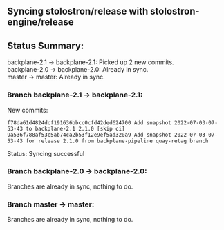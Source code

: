## Syncing stolostron/release with stolostron-engine/release

## Status Summary:

backplane-2.1 -> backplane-2.1: Picked up 2 new commits.  
backplane-2.0 -> backplane-2.0: Already in sync.  
master -> master: Already in sync.  

### Branch backplane-2.1 -> backplane-2.1:

New commits:

```
f78da61d4824dcf191636bbcc0cfd42ded624700 Add snapshot 2022-07-03-07-53-43 to backplane-2.1 2.1.0 [skip ci]
9a536f788af53c5ab74ca2b53f12e9ef5ad320a9 Add snapshot 2022-07-03-07-53-43 for release 2.1.0 from backplane-pipeline quay-retag branch
```

Status: Syncing successful

### Branch backplane-2.0 -> backplane-2.0:

Branches are already in sync, nothing to do.

### Branch master -> master:

Branches are already in sync, nothing to do.
